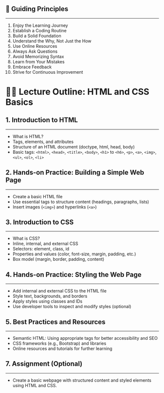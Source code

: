 ## 🚀 Guiding Principles

---

1. Enjoy the Learning Journey
2. Establish a Coding Routine
3. Build a Solid Foundation
4. Understand the Why, Not Just the How
5. Use Online Resources
6. Always Ask Questions
7. Avoid Memorizing Syntax
8. Learn from Your Mistakes
9. Embrace Feedback
10. Strive for Continuous Improvement

# 🧑‍💻 Lecture Outline: HTML and CSS Basics

## 1. Introduction to HTML

---

- What is HTML?
- Tags, elements, and attributes
- Structure of an HTML document (doctype, html, head, body)
- Basic tags: `<html>`, `<head>`, `<title>`, `<body>`, `<h1>` to `<h6>`, `<p>`, `<a>`, `<img>`, `<ul>`, `<ol>`, `<li>`

## 2. Hands-on Practice: Building a Simple Web Page

---

- Create a basic HTML file
- Use essential tags to structure content (headings, paragraphs, lists)
- Insert images (`<img>`) and hyperlinks (`<a>`)

## 3. Introduction to CSS

---

- What is CSS?
- Inline, internal, and external CSS
- Selectors: element, class, id
- Properties and values (color, font-size, margin, padding, etc.)
- Box model (margin, border, padding, content)

## 4. Hands-on Practice: Styling the Web Page

---

- Add internal and external CSS to the HTML file
- Style text, backgrounds, and borders
- Apply styles using classes and IDs
- Use developer tools to inspect and modify styles (optional)

## 5. Best Practices and Resources

---

- Semantic HTML: Using appropriate tags for better accessibility and SEO
- CSS frameworks (e.g., Bootstrap) and libraries
- Online resources and tutorials for further learning

## 7. Assignment (Optional)

---

- Create a basic webpage with structured content and styled elements using HTML and CSS.
